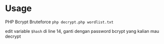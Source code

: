 # Usage
PHP Bcrypt Bruteforce
```php decrypt.php wordlist.txt```

edit variable ```$hash``` di line 14, ganti dengan password bcrypt yang kalian mau decrypt
